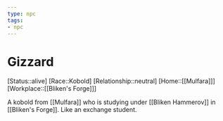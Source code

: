 ```yaml
---
type: npc
tags: 
- npc
---
```


# Gizzard
[Status::alive]
[Race::Kobold]
[Relationship::neutral]
[Home::[[Mulfara]]]
[Workplace::[[Bliken's Forge]]]


A kobold from [[Mulfara]] who is studying under [[Bliken Hammerov]] in [[Bliken's Forge]]. Like an exchange student.